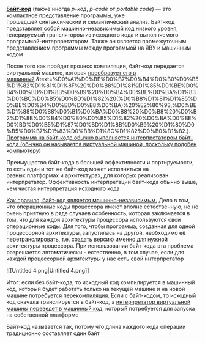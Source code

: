 [**Байт-код**](https://ru.wikipedia.org/wiki/%D0%91%D0%B0%D0%B9%D1%82-%D0%BA%D0%BE%D0%B4#Java) (также иногда _p-код_, _p-code_ от _portable code_) — это компактное представление программы, уже прошедшей синтаксический и семантический анализ. Байт-код представляет собой машинно-независимый код низкого уровня, генерируемый транслятором из исходного кода и выполняемого программой-интерпретатором. Также он является промежуточным представлением программы между программой на ЯВУ и машинным кодом

После того как пройдет процесс компиляции, байт-код передается виртуальной машине, которая [преобразует его в машинный](https://www.examclouds.com/ru/java/java-core-russian/byte-code#:~:text=A%20%D0%B1%D0%B0%D0%B9%D1%82%2D%D0%BA%D0%BE%D0%B4%20Java%20%D0%BF%D1%80%D0%B5%D0%BE%D0%B1%D1%80%D0%B0%D0%B7%D1%83%D0%B5%D1%82%D1%81%D1%8F,Java%20Virtual%20Machine%20%E2%80%94%20JVM).&text=%D0%A1%D0%BE%D0%B7%D0%B4%D0%B0%D0%B5%D1%82%D1%81%D1%8F%20%D0%B8%D1%81%D1%85%D0%BE%D0%B4%D0%BD%D1%8B%D0%B9%20%D0%B4%D0%BE%D0%BA%D1%83%D0%BC%D0%B5%D0%BD%D1%82%20(%D0%B8%D1%81%D1%85%D0%BE%D0%B4%D0%BD%D0%B8%D0%BA)%20%E2%80%93,%D0%BE%D1%88%D0%B8%D0%B1%D0%BA%D0%B8%20%D0%B8%20%D0%B2%D1%8B%D0%B4%D0%B0%D0%B5%D1%82%20%D0%BA%D0%BE%D0%BD%D0%B5%D1%87%D0%BD%D1%8B%D0%B9%20%D1%80%D0%B5%D0%B7%D1%83%D0%BB%D1%8C%D1%82%D0%B0%D1%82.). [Программа на байт-коде обычно выполняется интерпретатором байт-кода (обычно он называется виртуальной машиной, поскольку подобен компьютеру)](https://ru.stackoverflow.com/questions/221077/%D0%9A%D0%B0%D0%BA-%D0%BE%D0%B1%D1%8A%D1%8F%D1%81%D0%BD%D0%B8%D1%82%D1%8C-%D1%87%D1%82%D0%BE-%D1%82%D0%B0%D0%BA%D0%BE%D0%B5-%D0%B1%D0%B0%D0%B9%D1%82%D0%BA%D0%BE%D0%B4)

Преимущество байт-кода в большей эффективности и портируемости, то есть один и тот же байт-код может исполняться на разных платформах и архитектурах, для которых реализован интерпретатор. Эффективность интерпретации байт-кода обычно выше, чем чистая интерпретация исходного кода

[Как правило, байт-код является машинно-независимым.](https://www.kv.by/archive/index2008131106.htm) Дело в том, что операционные коды процессора имеют вполне естественную, но не очень приятную в ряде случаев особенность, которая заключается в том, что для каждой архитектуры процессора используются свои операционные коды. Для того, чтобы программа, созданная для одной процессорной архитектуры, запустилась на другой, необходимо её перетранслировать, т.е. создать версию именно для нужной архитектуры процессора. При использовании байт-кода эта проблема разрешается автоматически - естественно, в том случае, если для каждой процессорной архитектуры у нас есть свой интерпретатор

![[Untitled 4.png|Untitled 4.png]]

Итог: если без байт-кода, то исходный код компилируется в машинный код, который будет работать только на текущей машине и на новой машине потребуется перекомпиляция. Если с байт-кодом, то исходный код сначала транслируется в байт-код, а [интерпретатор виртуальной машины переведет в машинный код](https://www.netinbag.com/ru/internet/what-is-a-bytecode.html), который потребуется для запуска на собственной платформе

Байт-код называется так, потому что длина каждого кода операции традиционно составляет один байт